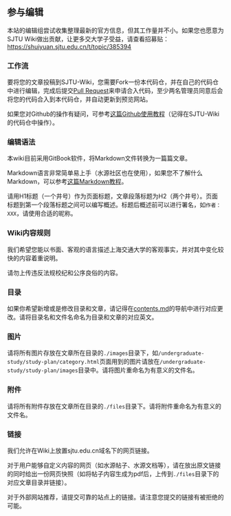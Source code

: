 ## 参与编辑

本站的编辑组尝试收集整理最新的官方信息，但其工作量并不小。如果您也愿意为SJTU Wiki做出贡献，让更多交大学子受益，请查看招募贴：https://shuiyuan.sjtu.edu.cn/t/topic/385394

### 工作流

要将您的文章投稿到SJTU-Wiki，您需要Fork一份本代码仓，并在自己的代码仓中进行编辑，完成后提交[Pull Request](https://github.com/SJTU-Geek/SJTU-Wiki/pulls)来申请合入代码，至少两名管理员同意后会将您的代码合入到本代码仓，并自动更新到预览网站。

如果您对Github的操作有疑问，可参考[这篇Github使用教程](https://github.com/jynew/jynew/wiki/%E5%86%99%E7%BB%99%E6%96%B0%E6%89%8B%E7%9A%84%E9%87%91%E7%BE%A4%E9%87%8D%E5%88%B6%E7%89%88github%E4%BD%BF%E7%94%A8%E6%95%99%E7%A8%8B)（记得在SJTU-Wiki的代码仓中操作）。

### 编辑语法

本wiki目前采用GitBook软件，将Markdown文件转换为一篇篇文章。

Markdown语言非常简单易上手（水源社区也在使用），如果您不了解什么Markdown，可以参考[这篇Markdown教程](https://soc.ustc.edu.cn/Digital/2024/lab0/markdown/)。

请用H1标题（一个井号）作为页面标题，文章段落标题为H2（两个井号）。页面标题到第一个段落标题之间可以编写概述。标题后概述前可以进行署名，如`作者：XXX`，请使用合适的昵称。

### Wiki内容规则

我们希望您能以书面、客观的语言描述上海交通大学的客观事实，并对其中变化较快的内容着重说明。

请勿上传违反法规校纪和公序良俗的内容。

### 目录

如果你希望新增或是修改目录和文章，请记得在[contents.md](contents.md)的导航中进行对应更改。请将目录名和文件名命名为目录和文章的对应英文。

### 图片

请将所有图片存放在文章所在目录的`./images`目录下，如`/undergraduate-study/study-plan/category.html`页面用到的图片请放在`/undergraduate-study/study-plan/images`目录中。请将图片重命名为有意义的文件名。

###  附件

请将所有附件存放在文章所在目录的`./files`目录下。请将附件重命名为有意义的文件名。

### 链接

我们允许在Wiki上放置sjtu.edu.cn域名下的网页链接。

对于用户能够自定义内容的网页（如水源帖子、水源文档等），请在放出原文链接的同时给出一份网页快照（如将帖子内容生成为pdf后，上传到`./files`目录下的对应文章目录并链接）。

对于外部网站推荐，请提交可靠的站点上的链接。请注意您提交的链接有被拒绝的可能。
